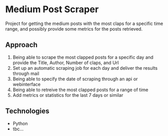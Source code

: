 # Medium Post Scraper
Project for getting the medium posts with the most claps for a specific time range, and possibly provide some metrics for the posts retrieved.

## Approach
1. Being able to scrape the most clapped posts for a specific day and provide the Title, Author, Number of claps, and Url
2. Set up an automatic scraping job for each day and deliver the results through mail
3. Being able to specify the date of scraping through an api or webinterface
4. Being able to retreive the most clapped posts for a range of time
5. Add metrics or statistics for the last 7 days or similar

## Technologies
* Python
* tbc...
